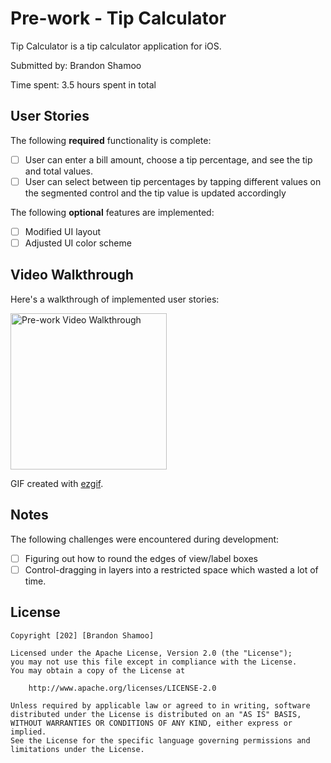 # Pre-work - Tip Calculator

Tip Calculator is a tip calculator application for iOS.

Submitted by: Brandon Shamoo

Time spent: 3.5 hours spent in total

## User Stories

The following **required** functionality is complete:

* [ ] User can enter a bill amount, choose a tip percentage, and see the tip and total values.
* [ ] User can select between tip percentages by tapping different values on the segmented control and the tip value is updated accordingly

The following **optional** features are implemented:

* [ ] Modified UI layout
* [ ] Adjusted UI color scheme

## Video Walkthrough

Here's a walkthrough of implemented user stories:

<img src='https://imgur.com/a/nZB07q8' title='Pre-work Video Walkthrough' width=250 alt='Pre-work Video Walkthrough' />

GIF created with [ezgif](https://ezgif.com/video-to-gif).

## Notes

The following challenges were encountered during development:

* [ ] Figuring out how to round the edges of view/label boxes
* [ ] Control-dragging in layers into a restricted space which wasted a lot of time.

## License

    Copyright [202] [Brandon Shamoo]

    Licensed under the Apache License, Version 2.0 (the "License");
    you may not use this file except in compliance with the License.
    You may obtain a copy of the License at

        http://www.apache.org/licenses/LICENSE-2.0

    Unless required by applicable law or agreed to in writing, software
    distributed under the License is distributed on an "AS IS" BASIS,
    WITHOUT WARRANTIES OR CONDITIONS OF ANY KIND, either express or implied.
    See the License for the specific language governing permissions and
    limitations under the License.

